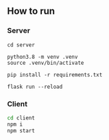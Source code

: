 ## How to run
### Server

```shell
cd server

python3.8 -m venv .venv
source .venv/bin/activate

pip install -r requirements.txt

flask run --reload
```

### Client

```bash
cd client
npm i
npm start
```